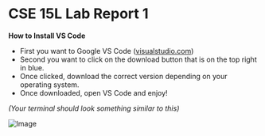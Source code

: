 CSE 15L Lab Report 1
===========================================================================================================================================================





__How to Install VS Code__ 

- First you want to Google VS Code ([visualstudio.com](https://code.visualstudio.com/))
- Second you want to click on the download button that is on the top right in blue. 
- Once clicked, download the correct version depending on your operating system. 
- Once downloaded, open VS Code and enjoy! 

_(Your terminal should look something similar to this)_

![Image](DylanGBan/cse15l-lab-reports/Screenshot2023-01-11at3.52.32PM.png)



